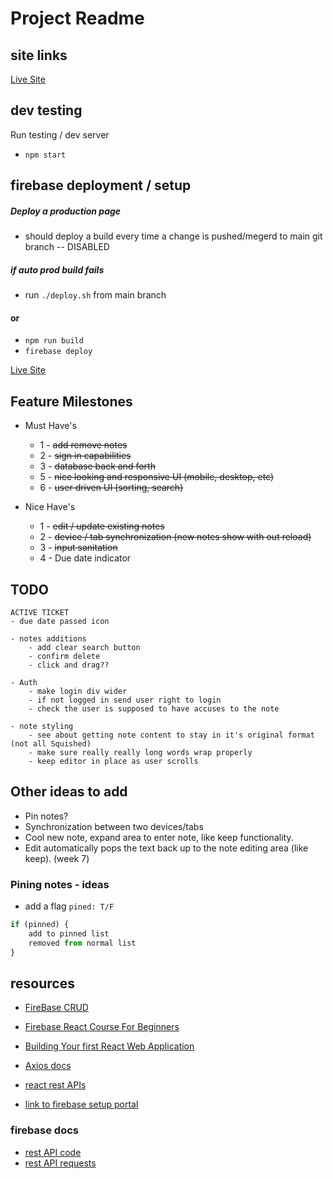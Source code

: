 # Project Readme

## site links
[Live Site](https://noted-eeafd.web.app)

## dev testing
Run testing  / dev server
- `npm start`

## firebase deployment / setup

##### Deploy a production page
- should deploy a build every time a change is pushed/megerd to main git branch -- DISABLED

##### if auto prod build fails
- run `./deploy.sh` from main branch

#### or
- `npm run build`
- `firebase deploy`

[Live Site](https://noted-eeafd.web.app)

## Feature Milestones
- Must Have's
    - 1 - ~~add remove notes~~
    - 2 - ~~sign in capabilities~~
    - 3 - ~~database back and forth~~
    - 5 - ~~nice looking and responsive UI (mobile, desktop, etc)~~
    - 6 - ~~user driven UI (sorting, search)~~

- Nice Have's
    - 1 - ~~edit / update existing notes~~
    - 2 - ~~device / tab synchronization (new notes show with out reload)~~
    - 3 - ~~input sanitation~~
    - 4 - Due date indicator

## TODO
```
ACTIVE TICKET
- due date passed icon

- notes additions
    - add clear search button
    - confirm delete
    - click and drag??

- Auth
    - make login div wider
    - if not logged in send user right to login
    - check the user is supposed to have accuses to the note

- note styling
    - see about getting note content to stay in it's original format (not all Squished)
    - make sure really really long words wrap properly
    - keep editor in place as user scrolls

```

## Other ideas to add
- Pin notes?
- Synchronization between two devices/tabs
- Cool new note, expand area to enter note, like keep functionality.
- Edit automatically pops the text back up to the note editing area (like keep). (week 7)

### Pining notes - ideas
- add a flag `pined: T/F`
```js
if (pinned) {
    add to pinned list
    removed from normal list
}
```

## resources
- [FireBase CRUD](https://www.youtube.com/watch?v=2hR-uWjBAgw)

- [Firebase React Course For Beginners](https://www.youtube.com/watch?v=2hR-uWjBAgw)
- [Building Your first React Web Application](https://www.youtube.com/watch?v=NzpbupWoIV4)
- [Axios docs](https://axios-http.com/docs/api_intro)
- [react rest APIs](https://www.freecodecamp.org/news/how-work-with-restful-apis-in-react-simplified-steps-and-practical-examples/#heading-31-the-fetch-api)

- [link to firebase setup portal](https://www.freecodecamp.org/news/how-to-deploy-a-react-app-with-firebase/)

### firebase docs
- [rest API code](https://firebase.google.com/docs/firestore/use-rest-api#making_rest_calls)
- [rest API requests](https://firebase.google.com/docs/firestore/reference/rest/)

